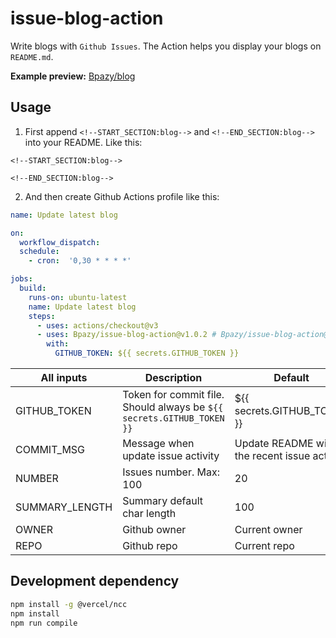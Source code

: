 # issue-blog-action
Write blogs with `Github Issues`. The Action helps you display your blogs on `README.md`.

**Example preview:** [Bpazy/blog](https://github.com/Bpazy/blog)

## Usage
1. First append `<!--START_SECTION:blog-->` and `<!--END_SECTION:blog-->` into your README. Like this:
```
<!--START_SECTION:blog-->

<!--END_SECTION:blog-->
```
2. And then create Github Actions profile like this:
```yaml
name: Update latest blog

on:
  workflow_dispatch:
  schedule:
    - cron:  '0,30 * * * *'

jobs:
  build:
    runs-on: ubuntu-latest
    name: Update latest blog
    steps:
      - uses: actions/checkout@v3
      - uses: Bpazy/issue-blog-action@v1.0.2 # Bpazy/issue-blog-action@master for beta
        with:
          GITHUB_TOKEN: ${{ secrets.GITHUB_TOKEN }}
```

| All inputs     | Description                                                           | Default                                      |
|----------------|-----------------------------------------------------------------------|----------------------------------------------|
| GITHUB_TOKEN   | Token for commit file. Should always be `${{ secrets.GITHUB_TOKEN }}` | ${{ secrets.GITHUB_TOKEN }}                  |
| COMMIT_MSG     | Message when update issue activity                                    | Update README with the recent issue activity |
| NUMBER         | Issues number. Max: 100                                               | 20                                           |
| SUMMARY_LENGTH | Summary default char length                                           | 100                                          |
| OWNER          | Github owner                                                          | Current owner                                |
| REPO           | Github repo                                                           | Current repo                                 |

## Development dependency

```sh
npm install -g @vercel/ncc
npm install
npm run compile
```

